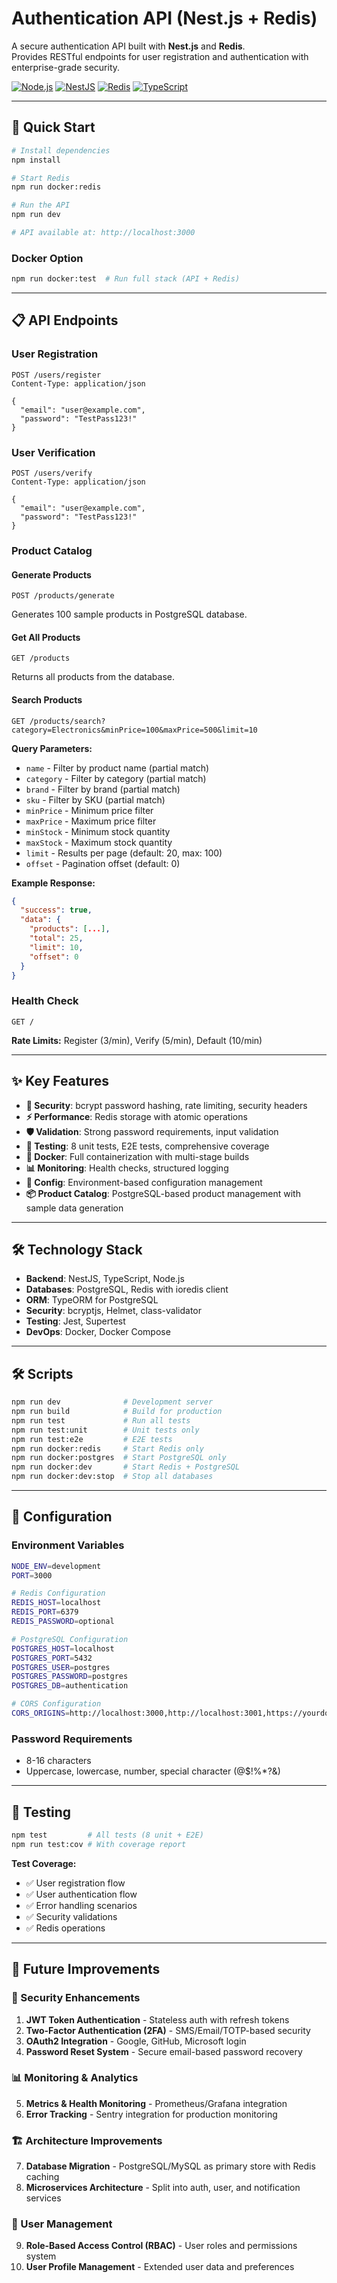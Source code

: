 # Authentication API (Nest.js + Redis)

A secure authentication API built with **Nest.js** and **Redis**.  
Provides RESTful endpoints for user registration and authentication with enterprise-grade security.

[![Node.js](https://img.shields.io/badge/Node.js-24-green.svg)](https://nodejs.org/)
[![NestJS](https://img.shields.io/badge/NestJS-11-red.svg)](https://nestjs.com/)
[![Redis](https://img.shields.io/badge/Redis-7-red.svg)](https://redis.io/)
[![TypeScript](https://img.shields.io/badge/TypeScript-5.9-blue.svg)](https://www.typescriptlang.org/)

---

## 🚀 Quick Start

```bash
# Install dependencies
npm install

# Start Redis
npm run docker:redis

# Run the API
npm run dev

# API available at: http://localhost:3000
```

### Docker Option
```bash
npm run docker:test  # Run full stack (API + Redis)
```

---

## 📋 API Endpoints

### User Registration
```http
POST /users/register
Content-Type: application/json

{
  "email": "user@example.com",
  "password": "TestPass123!"
}
```

### User Verification
```http
POST /users/verify
Content-Type: application/json

{
  "email": "user@example.com",
  "password": "TestPass123!"
}
```

### Product Catalog

#### Generate Products
```http
POST /products/generate
```
Generates 100 sample products in PostgreSQL database.

#### Get All Products
```http
GET /products
```
Returns all products from the database.

#### Search Products
```http
GET /products/search?category=Electronics&minPrice=100&maxPrice=500&limit=10
```

**Query Parameters:**
- `name` - Filter by product name (partial match)
- `category` - Filter by category (partial match)
- `brand` - Filter by brand (partial match)
- `sku` - Filter by SKU (partial match)
- `minPrice` - Minimum price filter
- `maxPrice` - Maximum price filter
- `minStock` - Minimum stock quantity
- `maxStock` - Maximum stock quantity
- `limit` - Results per page (default: 20, max: 100)
- `offset` - Pagination offset (default: 0)

**Example Response:**
```json
{
  "success": true,
  "data": {
    "products": [...],
    "total": 25,
    "limit": 10,
    "offset": 0
  }
}
```

### Health Check
```http
GET /
```

**Rate Limits:** Register (3/min), Verify (5/min), Default (10/min)

---

## ✨ Key Features

- **🔐 Security**: bcrypt password hashing, rate limiting, security headers
- **⚡ Performance**: Redis storage with atomic operations
- **🛡️ Validation**: Strong password requirements, input validation
- **🧪 Testing**: 8 unit tests, E2E tests, comprehensive coverage
- **🐳 Docker**: Full containerization with multi-stage builds
- **📊 Monitoring**: Health checks, structured logging
- **🔧 Config**: Environment-based configuration management
- **📦 Product Catalog**: PostgreSQL-based product management with sample data generation

---

## 🛠️ Technology Stack

- **Backend**: NestJS, TypeScript, Node.js
- **Databases**: PostgreSQL, Redis with ioredis client
- **ORM**: TypeORM for PostgreSQL
- **Security**: bcryptjs, Helmet, class-validator
- **Testing**: Jest, Supertest
- **DevOps**: Docker, Docker Compose

---

## 🛠️ Scripts

```bash
npm run dev              # Development server
npm run build            # Build for production
npm run test             # Run all tests
npm run test:unit        # Unit tests only
npm run test:e2e         # E2E tests
npm run docker:redis     # Start Redis only
npm run docker:postgres  # Start PostgreSQL only
npm run docker:dev       # Start Redis + PostgreSQL
npm run docker:dev:stop  # Stop all databases
```

---

## 🔧 Configuration

### Environment Variables
```bash
NODE_ENV=development
PORT=3000

# Redis Configuration
REDIS_HOST=localhost
REDIS_PORT=6379
REDIS_PASSWORD=optional

# PostgreSQL Configuration
POSTGRES_HOST=localhost
POSTGRES_PORT=5432
POSTGRES_USER=postgres
POSTGRES_PASSWORD=postgres
POSTGRES_DB=authentication

# CORS Configuration
CORS_ORIGINS=http://localhost:3000,http://localhost:3001,https://yourdomain.com
```

### Password Requirements
- 8-16 characters
- Uppercase, lowercase, number, special character (@$!%*?&)

---

## 🧪 Testing

```bash
npm test         # All tests (8 unit + E2E)
npm run test:cov # With coverage report
```

**Test Coverage:**
- ✅ User registration flow
- ✅ User authentication flow  
- ✅ Error handling scenarios
- ✅ Security validations
- ✅ Redis operations

---

## 🚀 Future Improvements

### **🔐 Security Enhancements**
1. **JWT Token Authentication** - Stateless auth with refresh tokens
2. **Two-Factor Authentication (2FA)** - SMS/Email/TOTP-based security
3. **OAuth2 Integration** - Google, GitHub, Microsoft login
4. **Password Reset System** - Secure email-based password recovery

### **📊 Monitoring & Analytics**
5. **Metrics & Health Monitoring** - Prometheus/Grafana integration
6. **Error Tracking** - Sentry integration for production monitoring

### **🏗️ Architecture Improvements**
7. **Database Migration** - PostgreSQL/MySQL as primary store with Redis caching
8. **Microservices Architecture** - Split into auth, user, and notification services

### **👥 User Management**
9. **Role-Based Access Control (RBAC)** - User roles and permissions system
10. **User Profile Management** - Extended user data and preferences
